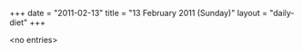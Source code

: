 +++
date = "2011-02-13"
title = "13 February 2011 (Sunday)"
layout = "daily-diet"
+++


\<no entries\>